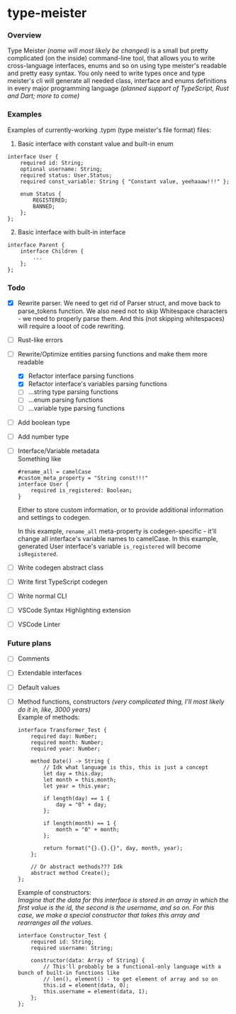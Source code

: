 # type-meister

### Overview

Type Meister *(name will most likely be changed)* is a small but pretty complicated (on the inside) command-line tool, that allows you to write cross-language interfaces, enums and so on using type meister's readable and pretty easy syntax. You only need to write types once and type meister's cli will generate all needed class, interface and enums definitions in every major programming language *(planned support of TypeScript, Rust and Dart; more to come)*

### Examples

Examples of currently-working .typm (type meister's file format) files:

1. Basic interface with constant value and built-in enum
```
interface User {
    required id: String;
    optional username: String;
    required status: User.Status;
    required const_variable: String { "Constant value, yeehaaaw!!!" };

    enum Status {
        REGISTERED;
        BANNED;
    };
};
```

2. Basic interface with built-in interface
```
interface Parent {
    interface Children {
        ...
    };
};
```

### Todo

- [x] Rewrite parser. We need to get rid of Parser struct, and move back to parse_tokens function. We also need not to skip Whitespace characters - we need to properly parse them. And this (not skipping whitespaces) will require a looot of code rewriting.
- [ ] Rust-like errors
- [ ] Rewrite/Optimize entities parsing functions and make them more readable
    - [x] Refactor interface parsing functions
    - [x] Refactor interface's variables parsing functions
    - [ ] ...string type parsing functions
    - [ ] ...enum parsing functions
    - [ ] ...variable type parsing functions
- [ ] Add boolean type
- [ ] Add number type
- [ ] Interface/Variable metadata   
    Something like
    ```
    #rename_all = camelCase
    #custom_meta_property = "String const!!!"
    interface User {
        required is_registered: Boolean;
    }
    ```
    Either to store custom information, or to provide additional information and settings
    to codegen. 

    In this example, `rename_all` meta-property is codegen-specific - it'll change all interface's variable names to camelCase. In this example, generated User interface's variable `is_registered` will become `isRegistered`.
- [ ] Write codegen abstract class
- [ ] Write first TypeScript codegen
- [ ] Write normal CLI
- [ ] VSCode Syntax Highlighting extension
- [ ] VSCode Linter

### Future plans

- [ ] Comments  
- [ ] Extendable interfaces  
- [ ] Default values  
- [ ] Method functions, constructors *(very complicated thing, I'll most likely do it in, like, 3000 years)*  
    Example of methods:  
    ```
    interface Transformer_Test {
        required day: Number;
        required month: Number;
        required year: Number;

        method Date() -> String {
            // Idk what language is this, this is just a concept
            let day = this.day;
            let month = this.month;
            let year = this.year;

            if length(day) == 1 {
                day = "0" + day;
            };

            if length(month) == 1 {
                month = "0" + month;
            };

            return format("{}.{}.{}", day, month, year);
        };

        // Or abstract methods??? Idk
        abstract method Create();
    };
    ```

    Example of constructors:  
    *Imagine that the data for this interface is stored in an array in which the first value is the id, the second is the username, and so on. For this case, we make a special constructor that takes this array and rearranges all the values.*  
    ```
    interface Constructor_Test {
        required id: String;
        required username: String;

        constructor(data: Array of String) {
            // This'll probably be a functional-only language with a bunch of built-in functions like
            // len(), element() - to get element of array and so on
            this.id = element(data, 0);
            this.username = element(data, 1);
        };
    };
    ```